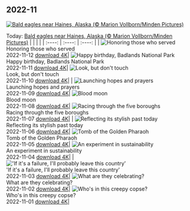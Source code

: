 ## 2022-11
[![Bald eagles near Haines, Alaska (© Marion Vollborn/Minden Pictures)](https://cn.bing.com/th?id=OHR.HainesEagle_EN-US1470582706_UHD.jpg&w=1000)](https://cn.bing.com/th?id=OHR.HainesEagle_EN-US1470582706_UHD.jpg&pid=hp&w=3840&h=2160&rs=1&c=4)

Today: [Bald eagles near Haines, Alaska (© Marion Vollborn/Minden Pictures)](https://cn.bing.com/th?id=OHR.HainesEagle_EN-US1470582706_UHD.jpg&pid=hp&w=3840&h=2160&rs=1&c=4)
  |      |      |      |
| :----: | :----: | :----: |
| ![Honoring those who served](https://cn.bing.com/th?id=OHR.WomensMemorialMall_EN-US1199151625_UHD.jpg&pid=hp&w=384&h=216&rs=1&c=4) <br/> Honoring those who served <br/> 2022-11-12  [download 4K](https://cn.bing.com/th?id=OHR.WomensMemorialMall_EN-US1199151625_UHD.jpg&pid=hp&w=3840&h=2160&rs=1&c=4)| ![Happy birthday, Badlands National Park](https://cn.bing.com/th?id=OHR.BadLightning_EN-US0865590962_UHD.jpg&pid=hp&w=384&h=216&rs=1&c=4) <br/> Happy birthday, Badlands National Park <br/> 2022-11-11  [download 4K](https://cn.bing.com/th?id=OHR.BadLightning_EN-US0865590962_UHD.jpg&pid=hp&w=3840&h=2160&rs=1&c=4)| ![Look, but don't touch](https://cn.bing.com/th?id=OHR.HedgehogNest_EN-US0590169065_UHD.jpg&pid=hp&w=384&h=216&rs=1&c=4) <br/> Look, but don't touch <br/> 2022-11-10  [download 4K](https://cn.bing.com/th?id=OHR.HedgehogNest_EN-US0590169065_UHD.jpg&pid=hp&w=3840&h=2160&rs=1&c=4)|
| ![Launching hopes and prayers](https://cn.bing.com/th?id=OHR.YiPeng_EN-US0467115147_UHD.jpg&pid=hp&w=384&h=216&rs=1&c=4) <br/> Launching hopes and prayers <br/> 2022-11-09  [download 4K](https://cn.bing.com/th?id=OHR.YiPeng_EN-US0467115147_UHD.jpg&pid=hp&w=3840&h=2160&rs=1&c=4)| ![Blood moon](https://cn.bing.com/th?id=OHR.CrestedButteEclispe_EN-US0408360129_UHD.jpg&pid=hp&w=384&h=216&rs=1&c=4) <br/> Blood moon <br/> 2022-11-08  [download 4K](https://cn.bing.com/th?id=OHR.CrestedButteEclispe_EN-US0408360129_UHD.jpg&pid=hp&w=3840&h=2160&rs=1&c=4)| ![Racing through the five boroughs](https://cn.bing.com/th?id=OHR.MarathonSunday_EN-US0342685769_UHD.jpg&pid=hp&w=384&h=216&rs=1&c=4) <br/> Racing through the five boroughs <br/> 2022-11-07  [download 4K](https://cn.bing.com/th?id=OHR.MarathonSunday_EN-US0342685769_UHD.jpg&pid=hp&w=3840&h=2160&rs=1&c=4)|
| ![Reflecting its stylish past today](https://cn.bing.com/th?id=OHR.Trossachs_EN-US0183507678_UHD.jpg&pid=hp&w=384&h=216&rs=1&c=4) <br/> Reflecting its stylish past today <br/> 2022-11-06  [download 4K](https://cn.bing.com/th?id=OHR.Trossachs_EN-US0183507678_UHD.jpg&pid=hp&w=3840&h=2160&rs=1&c=4)| ![Tomb of the Golden Pharaoh](https://cn.bing.com/th?id=OHR.Deities_EN-US8555427337_UHD.jpg&pid=hp&w=384&h=216&rs=1&c=4) <br/> Tomb of the Golden Pharaoh <br/> 2022-11-05  [download 4K](https://cn.bing.com/th?id=OHR.Deities_EN-US8555427337_UHD.jpg&pid=hp&w=3840&h=2160&rs=1&c=4)| ![An experiment in sustainability](https://cn.bing.com/th?id=OHR.AmboseliBioshere_EN-US9391999022_UHD.jpg&pid=hp&w=384&h=216&rs=1&c=4) <br/> An experiment in sustainability <br/> 2022-11-04  [download 4K](https://cn.bing.com/th?id=OHR.AmboseliBioshere_EN-US9391999022_UHD.jpg&pid=hp&w=3840&h=2160&rs=1&c=4)|
| !['If it's a failure, I'll probably leave this country'](https://cn.bing.com/th?id=OHR.SpruceGoose_EN-US0021752220_UHD.jpg&pid=hp&w=384&h=216&rs=1&c=4) <br/> 'If it's a failure, I'll probably leave this country' <br/> 2022-11-03  [download 4K](https://cn.bing.com/th?id=OHR.SpruceGoose_EN-US0021752220_UHD.jpg&pid=hp&w=3840&h=2160&rs=1&c=4)| ![What are they celebrating?](https://cn.bing.com/th?id=OHR.Calacas_EN-US6430903741_UHD.jpg&pid=hp&w=384&h=216&rs=1&c=4) <br/> What are they celebrating? <br/> 2022-11-02  [download 4K](https://cn.bing.com/th?id=OHR.Calacas_EN-US6430903741_UHD.jpg&pid=hp&w=3840&h=2160&rs=1&c=4)| ![Who's in this creepy copse?](https://cn.bing.com/th?id=OHR.WychwoodForest_EN-US6378774990_UHD.jpg&pid=hp&w=384&h=216&rs=1&c=4) <br/> Who's in this creepy copse? <br/> 2022-11-01  [download 4K](https://cn.bing.com/th?id=OHR.WychwoodForest_EN-US6378774990_UHD.jpg&pid=hp&w=3840&h=2160&rs=1&c=4)|
